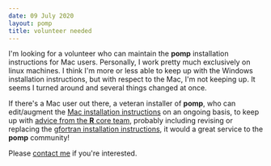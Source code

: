 ```yaml
---
date: 09 July 2020
layout: pomp
title: volunteer needed
---
```


I'm looking for a volunteer who can maintain the **pomp** installation instructions for Mac users.
Personally, I work pretty much exclusively on linux machines.
I think I'm more or less able to keep up with the Windows installation instructions, but with respect to the Mac, I'm not keeping up.
It seems I turned around and several things changed at once.

If there's a Mac user out there, a veteran installer of **pomp**, who can edit/augment the [Mac installation instructions](install.html#important-note-for-mac-os-x-users) on an ongoing basis, to keep up with [advice from the **R** core team](https://cran.r-project.org/bin/macosx/), probably including revising or replacing the [gfortran installation instructions](https://kingaa.github.io/mac-fortran.html), it would a great service to the **pomp** community!

Please [contact me](mailto:kingaa@umich.edu) if you're interested.
